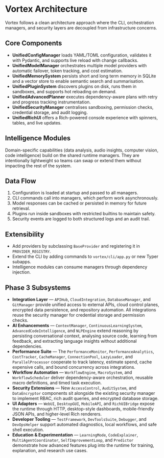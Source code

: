 # Vortex Architecture

Vortex follows a clean architecture approach where the CLI, orchestration
managers, and security layers are decoupled from infrastructure concerns.

## Core Components

- **UnifiedConfigManager** loads YAML/TOML configuration, validates it with
  Pydantic, and supports live reload with change callbacks.
- **UnifiedModelManager** orchestrates multiple model providers with automatic
  failover, token tracking, and cost estimation.
- **UnifiedMemorySystem** persists short and long term memory in SQLite and a
  vector store to enable semantic search and summarisation.
- **UnifiedPluginSystem** discovers plugins on disk, runs them in sandboxes, and
  supports hot reloading on demand.
- **UnifiedAdvancedPlanner** executes dependency-aware plans with retry and
  progress tracking instrumentation.
- **UnifiedSecurityManager** centralises sandboxing, permission checks,
  credential storage, and audit logging.
- **UnifiedRichUI** offers a Rich-powered console experience with spinners,
  tables, and live updates.

## Intelligence Modules

Domain-specific capabilities (data analysis, audio insights, computer vision,
code intelligence) build on the shared runtime managers. They are intentionally
lightweight so teams can swap or extend them without impacting the rest of the
system.

## Data Flow

1. Configuration is loaded at startup and passed to all managers.
2. CLI commands call into managers, which perform work asynchronously.
3. Model responses can be cached or persisted in memory for future retrieval.
4. Plugins run inside sandboxes with restricted builtins to maintain safety.
5. Security events are logged to both structured logs and an audit trail.

## Extensibility

- Add providers by subclassing `BaseProvider` and registering it in
  `PROVIDER_REGISTRY`.
- Extend the CLI by adding commands to `vortex/cli/app.py` or new Typer subapps.
- Intelligence modules can consume managers through dependency injection.

## Phase 3 Subsystems

- **Integration Layer** — `APIHub`, `CloudIntegration`, `DatabaseManager`, and
  `GitManager` provide unified access to external APIs, cloud control planes,
  encrypted data persistence, and repository automation. All integrations reuse
  the security manager for credential storage and permission checks.
- **AI Enhancements** — `ContextManager`, `ContinuousLearningSystem`,
  `AdvancedCodeIntelligence`, and `NLPEngine` extend reasoning by persisting
  conversational context, analysing source code, learning from feedback, and
  extracting language insights without additional dependencies.
- **Performance Suite** — The `PerformanceMonitor`, `PerformanceAnalytics`,
  `CostTracker`, `CacheManager`, `ConnectionPool`, `LazyLoader`, and
  `ParallelProcessor` cooperate to track latency, estimate spend, cache
  expensive calls, and bound concurrency across integrations.
- **Workflow Automation** — `WorkflowEngine`, `MacroSystem`, and
  `WorkflowScheduler` deliver dependency-aware orchestration, reusable macro
  definitions, and timed task execution.
- **Security Extensions** — New `AccessControl`, `AuditSystem`, and
  `DataEncryptor` components sit alongside the existing security manager to
  implement RBAC, rich audit queries, and encrypted database storage.
- **UI Adapters** — `WebUI`, `DesktopGUI`, `MobileAPI`, and `RichUIBridge`
  expose the runtime through HTTP, desktop-style dashboards, mobile-friendly
  JSON APIs, and higher-level Rich renderers.
- **Developer Tooling** — `TestFramework`, `DevToolsSuite`, `Debugger`, and
  `DevOpsHelper` support automated diagnostics, local workflows, and safe shell
  execution.
- **Education & Experimentation** — `LearningMode`, `CodeExplainer`,
  `MultiAgentCoordinator`, `SelfImprovementLoop`, and `Predictor` demonstrate
  how advanced features plug into the runtime for training, explanation, and
  research use cases.
